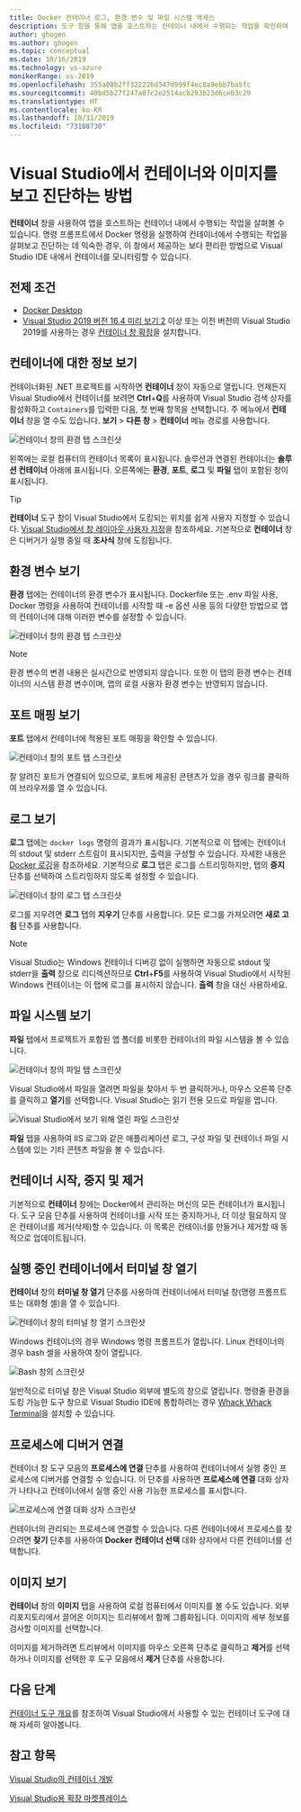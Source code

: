 ```yaml
---
title: Docker 컨테이너 로그, 환경 변수 및 파일 시스템 액세스
description: 도구 창을 통해 앱을 호스트하는 컨테이너 내에서 수행되는 작업을 확인하여 Visual Studio에서 컨테이너 기반 앱을 디버그하고 진단하는 기능을 향상하는 방법을 설명합니다.
author: ghogen
ms.author: ghogen
ms.topic: conceptual
ms.date: 10/16/2019
ms.technology: vs-azure
monikerRange: vs-2019
ms.openlocfilehash: 355a08b2ff322226d347d999f4ec8a9ebb7ba5fc
ms.sourcegitcommit: 40bd5b27f247a07c2e2514acb293b23d6ce03c29
ms.translationtype: HT
ms.contentlocale: ko-KR
ms.lasthandoff: 10/31/2019
ms.locfileid: "73188730"
---
```

# <a name="how-to-view-and-diagnose-containers-and-images-in-visual-studio"></a>Visual Studio에서 컨테이너와 이미지를 보고 진단하는 방법

**컨테이너** 창을 사용하여 앱을 호스트하는 컨테이너 내에서 수행되는 작업을 살펴볼 수 있습니다. 명령 프롬프트에서 Docker 명령을 실행하여 컨테이너에서 수행되는 작업을 살펴보고 진단하는 데 익숙한 경우, 이 창에서 제공하는 보다 편리한 방법으로 Visual Studio IDE 내에서 컨테이너를 모니터링할 수 있습니다.

## <a name="prerequisites"></a>전제 조건

- [Docker Desktop](https://hub.docker.com/editions/community/docker-ce-desktop-windows)
- [Visual Studio 2019 버전 16.4 미리 보기 2](https://visualstudio.microsoft.com/downloads) 이상 또는 이전 버전의 Visual Studio 2019를 사용하는 경우 [컨테이너 창 확장](https://aka.ms/vscontainerspreview)을 설치합니다.

## <a name="view-information-about-your-containers"></a>컨테이너에 대한 정보 보기

컨테이너화된 .NET 프로젝트를 시작하면 **컨테이너** 창이 자동으로 열립니다. 언제든지 Visual Studio에서 컨테이너를 보려면 **Ctrl**+**Q**를 사용하여 Visual Studio 검색 상자를 활성화하고 `Containers`를 입력한 다음, 첫 번째 항목을 선택합니다. 주 메뉴에서 **컨테이너** 창을 열 수도 있습니다. **보기** > **다른 창** > **컨테이너** 메뉴 경로를 사용합니다.  

![컨테이너 창의 환경 탭 스크린샷](media/view-and-diagnose-containers/container-window.png)

왼쪽에는 로컬 컴퓨터의 컨테이너 목록이 표시됩니다. 솔루션과 연결된 컨테이너는 **솔루션 컨테이너** 아래에 표시됩니다. 오른쪽에는 **환경**, **포트**, **로그** 및 **파일** 탭이 포함된 창이 표시됩니다.

> [!TIP]
> **컨테이너** 도구 창이 Visual Studio에서 도킹되는 위치를 쉽게 사용자 지정할 수 있습니다. [Visual Studio에서 창 레이아웃 사용자 지정](../ide/customizing-window-layouts-in-visual-studio.md)을 참조하세요. 기본적으로 **컨테이너** 창은 디버거가 실행 중일 때 **조사식** 창에 도킹됩니다.

## <a name="view-environment-variables"></a>환경 변수 보기

**환경** 탭에는 컨테이너의 환경 변수가 표시됩니다. Dockerfile 또는 .env 파일 사용, Docker 명령을 사용하여 컨테이너를 시작할 때 -e 옵션 사용 등의 다양한 방법으로 앱의 컨테이너에 대해 이러한 변수를 설정할 수 있습니다.

![컨테이너 창의 환경 탭 스크린샷](media/view-and-diagnose-containers/containers-environment-vars.png)

> [!NOTE]
> 환경 변수의 변경 내용은 실시간으로 반영되지 않습니다. 또한 이 탭의 환경 변수는 컨테이너의 시스템 환경 변수이며, 앱의 로컬 사용자 환경 변수는 반영되지 않습니다.

## <a name="view-port-mappings"></a>포트 매핑 보기

**포트** 탭에서 컨테이너에 적용된 포트 매핑을 확인할 수 있습니다.

![컨테이너 창의 포트 탭 스크린샷](media/view-and-diagnose-containers/containers-ports.png)

잘 알려진 포트가 연결되어 있으므로, 포트에 제공된 콘텐츠가 있을 경우 링크를 클릭하여 브라우저를 열 수 있습니다.

## <a name="view-logs"></a>로그 보기

**로그** 탭에는 `docker logs` 명령의 결과가 표시됩니다. 기본적으로 이 탭에는 컨테이너의 stdout 및 stderr 스트림이 표시되지만, 출력을 구성할 수 있습니다. 자세한 내용은 [Docker 로깅](https://docs.docker.com/config/containers/logging/)을 참조하세요.  기본적으로 **로그** 탭은 로그를 스트리밍하지만, 탭의 **중지** 단추를 선택하여 스트리밍하지 않도록 설정할 수 있습니다.

![컨테이너 창의 로그 탭 스크린샷](media/view-and-diagnose-containers/containers-logs.png)

로그를 지우려면 **로그** 탭의 **지우기** 단추를 사용합니다.  모든 로그를 가져오려면 **새로 고침** 단추를 사용합니다.

> [!NOTE]
> Visual Studio는 Windows 컨테이너 디버깅 없이 실행하면 자동으로 stdout 및 stderr을 **출력** 창으로 리디렉션하므로 **Ctrl**+**F5**를 사용하여 Visual Studio에서 시작된 Windows 컨테이너는 이 탭에 로그를 표시하지 않습니다. **출력** 창을 대신 사용하세요.

## <a name="view-the-filesystem"></a>파일 시스템 보기

**파일** 탭에서 프로젝트가 포함된 앱 폴더를 비롯한 컨테이너의 파일 시스템을 볼 수 있습니다.

![컨테이너 창의 파일 탭 스크린샷](media/view-and-diagnose-containers/container-filesystem.png)

Visual Studio에서 파일을 열려면 파일을 찾아서 두 번 클릭하거나, 마우스 오른쪽 단추를 클릭하고 **열기**를 선택합니다. Visual Studio는 읽기 전용 모드로 파일을 엽니다.

![Visual Studio에서 보기 위해 열린 파일 스크린샷](media/view-and-diagnose-containers/container-file-open.png)

**파일** 탭을 사용하여 IIS 로그와 같은 애플리케이션 로그, 구성 파일 및 컨테이너 파일 시스템에 있는 기타 콘텐츠 파일을 볼 수 있습니다.

## <a name="start-stop-and-remove-containers"></a>컨테이너 시작, 중지 및 제거

기본적으로 **컨테이너** 창에는 Docker에서 관리하는 머신의 모든 컨테이너가 표시됩니다. 도구 모음 단추를 사용하여 컨테이너를 시작 또는 중지하거나, 더 이상 필요하지 않은 컨테이너를 제거(삭제)할 수 있습니다.  이 목록은 컨테이너를 만들거나 제거할 때 동적으로 업데이트됩니다.

## <a name="open-a-terminal-window-in-a-running-container"></a>실행 중인 컨테이너에서 터미널 창 열기

**컨테이너** 창의 **터미널 창 열기** 단추를 사용하여 컨테이너에서 터미널 창(명령 프롬프트 또는 대화형 셸)을 열 수 있습니다.

![컨테이너 창의 터미널 창 열기 스크린샷](media/view-and-diagnose-containers/containers-open-terminal-window.png)

Windows 컨테이너의 경우 Windows 명령 프롬프트가 열립니다. Linux 컨테이너의 경우 bash 셸을 사용하여 창이 열립니다.

![Bash 창의 스크린샷](media/view-and-diagnose-containers/container-bash-window.png)

일반적으로 터미널 창은 Visual Studio 외부에 별도의 창으로 열립니다. 명령줄 환경을 도킹 가능한 도구 창으로 Visual Studio IDE에 통합하려는 경우 [Whack Whack Terminal](https://marketplace.visualstudio.com/items?itemName=DanielGriffen.WhackWhackTerminal)을 설치할 수 있습니다.

## <a name="attach-the-debugger-to-a-process"></a>프로세스에 디버거 연결

컨테이너 창 도구 모음의 **프로세스에 연결** 단추를 사용하여 컨테이너에서 실행 중인 프로세스에 디버거를 연결할 수 있습니다. 이 단추를 사용하면 **프로세스에 연결** 대화 상자가 나타나고 컨테이너에서 실행 중인 사용 가능한 프로세스를 표시합니다.  

![프로세스에 연결 대화 상자 스크린샷](media/view-and-diagnose-containers/containers-attach-to-process.jpg)

컨테이너의 관리되는 프로세스에 연결할 수 있습니다. 다른 컨테이너에서 프로세스를 찾으려면 **찾기** 단추를 사용하여 **Docker 컨테이너 선택** 대화 상자에서 다른 컨테이너를 선택합니다.

## <a name="viewing-images"></a>이미지 보기

**컨테이너** 창의 **이미지** 탭을 사용하여 로컬 컴퓨터에서 이미지를 볼 수도 있습니다. 외부 리포지토리에서 끌어온 이미지는 트리뷰에서 함께 그룹화됩니다. 이미지의 세부 정보를 검사할 이미지를 선택합니다.

이미지를 제거하려면 트리뷰에서 이미지를 마우스 오른쪽 단추로 클릭하고 **제거**를 선택하거나 이미지를 선택한 후 도구 모음에서 **제거** 단추를 사용합니다.

## <a name="next-steps"></a>다음 단계

[컨테이너 도구 개요](overview.md)를 참조하여 Visual Studio에서 사용할 수 있는 컨테이너 도구에 대해 자세히 알아봅니다.

## <a name="see-also"></a>참고 항목

[Visual Studio의 컨테이너 개발](/visualstudio/containers)

[Visual Studio용 확장 마켓플레이스](https://marketplace.visualstudio.com/)
